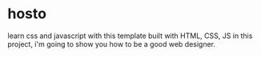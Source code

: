 # hosto
learn css and javascript with this template built with HTML, CSS, JS
in this project, i'm going to show you how to be a good web designer.

